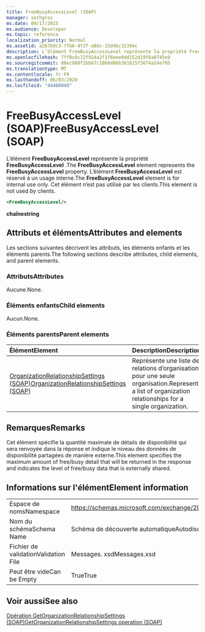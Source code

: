 ```yaml
---
title: FreeBusyAccessLevel (SOAP)
manager: sethgros
ms.date: 09/17/2015
ms.audience: Developer
ms.topic: reference
localization_priority: Normal
ms.assetid: a287b9c3-7fb6-4f2f-a8dc-15d4bc32394c
description: L’élément FreeBusyAccessLevel représente la propriété FreeBusyAccessLevel. L’élément FreeBusyAccessLevel est réservé à un usage interne. Cet élément n’est pas utilisé par les clients.
ms.openlocfilehash: 7ff0c6c72f924a2f1f8eee0dd152d19f6a8745e9
ms.sourcegitcommit: 88ec988f2bb67c1866d06b361615f3674a24e795
ms.translationtype: MT
ms.contentlocale: fr-FR
ms.lasthandoff: 06/03/2020
ms.locfileid: "44460049"
---
```

# <a name="freebusyaccesslevel-soap"></a><span data-ttu-id="ac6ad-105">FreeBusyAccessLevel (SOAP)</span><span class="sxs-lookup"><span data-stu-id="ac6ad-105">FreeBusyAccessLevel (SOAP)</span></span>

<span data-ttu-id="ac6ad-106">L’élément **FreeBusyAccessLevel** représente la propriété **FreeBusyAccessLevel** .</span><span class="sxs-lookup"><span data-stu-id="ac6ad-106">The **FreeBusyAccessLevel** element represents the **FreeBusyAccessLevel** property.</span></span> <span data-ttu-id="ac6ad-107">L’élément **FreeBusyAccessLevel** est réservé à un usage interne.</span><span class="sxs-lookup"><span data-stu-id="ac6ad-107">The **FreeBusyAccessLevel** element is for internal use only.</span></span> <span data-ttu-id="ac6ad-108">Cet élément n’est pas utilisé par les clients.</span><span class="sxs-lookup"><span data-stu-id="ac6ad-108">This element is not used by clients.</span></span> 
  
```XML
<FreeBusyAccessLevel/>
```

 <span data-ttu-id="ac6ad-109">**chaîne**</span><span class="sxs-lookup"><span data-stu-id="ac6ad-109">**string**</span></span>
## <a name="attributes-and-elements"></a><span data-ttu-id="ac6ad-110">Attributs et éléments</span><span class="sxs-lookup"><span data-stu-id="ac6ad-110">Attributes and elements</span></span>

<span data-ttu-id="ac6ad-111">Les sections suivantes décrivent les attributs, les éléments enfants et les éléments parents.</span><span class="sxs-lookup"><span data-stu-id="ac6ad-111">The following sections describe attributes, child elements, and parent elements.</span></span>
  
### <a name="attributes"></a><span data-ttu-id="ac6ad-112">Attributs</span><span class="sxs-lookup"><span data-stu-id="ac6ad-112">Attributes</span></span>

<span data-ttu-id="ac6ad-113">Aucune.</span><span class="sxs-lookup"><span data-stu-id="ac6ad-113">None.</span></span>
  
### <a name="child-elements"></a><span data-ttu-id="ac6ad-114">Éléments enfants</span><span class="sxs-lookup"><span data-stu-id="ac6ad-114">Child elements</span></span>

<span data-ttu-id="ac6ad-115">Aucun.</span><span class="sxs-lookup"><span data-stu-id="ac6ad-115">None.</span></span>
  
### <a name="parent-elements"></a><span data-ttu-id="ac6ad-116">Éléments parents</span><span class="sxs-lookup"><span data-stu-id="ac6ad-116">Parent elements</span></span>

|<span data-ttu-id="ac6ad-117">**Élément**</span><span class="sxs-lookup"><span data-stu-id="ac6ad-117">**Element**</span></span>|<span data-ttu-id="ac6ad-118">**Description**</span><span class="sxs-lookup"><span data-stu-id="ac6ad-118">**Description**</span></span>|
|:-----|:-----|
|[<span data-ttu-id="ac6ad-119">OrganizationRelationshipSettings (SOAP)</span><span class="sxs-lookup"><span data-stu-id="ac6ad-119">OrganizationRelationshipSettings (SOAP)</span></span>](organizationrelationshipsettings-soap.md) <br/> |<span data-ttu-id="ac6ad-120">Représente une liste de relations d’organisation pour une seule organisation.</span><span class="sxs-lookup"><span data-stu-id="ac6ad-120">Represents a list of organization relationships for a single organization.</span></span>  <br/> |
   
## <a name="remarks"></a><span data-ttu-id="ac6ad-121">Remarques</span><span class="sxs-lookup"><span data-stu-id="ac6ad-121">Remarks</span></span>

<span data-ttu-id="ac6ad-122">Cet élément spécifie la quantité maximale de détails de disponibilité qui sera renvoyée dans la réponse et indique le niveau des données de disponibilité partagées de manière externe.</span><span class="sxs-lookup"><span data-stu-id="ac6ad-122">This element specifies the maximum amount of free/busy detail that will be returned in the response and indicates the level of free/busy data that is externally shared.</span></span> 
  
## <a name="element-information"></a><span data-ttu-id="ac6ad-123">Informations sur l'élément</span><span class="sxs-lookup"><span data-stu-id="ac6ad-123">Element information</span></span>

|||
|:-----|:-----|
|<span data-ttu-id="ac6ad-124">Espace de noms</span><span class="sxs-lookup"><span data-stu-id="ac6ad-124">Namespace</span></span>  <br/> |https://schemas.microsoft.com/exchange/2010/Autodiscover  <br/> |
|<span data-ttu-id="ac6ad-125">Nom du schéma</span><span class="sxs-lookup"><span data-stu-id="ac6ad-125">Schema Name</span></span>  <br/> |<span data-ttu-id="ac6ad-126">Schéma de découverte automatique</span><span class="sxs-lookup"><span data-stu-id="ac6ad-126">Autodiscover schema</span></span>  <br/> |
|<span data-ttu-id="ac6ad-127">Fichier de validation</span><span class="sxs-lookup"><span data-stu-id="ac6ad-127">Validation File</span></span>  <br/> |<span data-ttu-id="ac6ad-128">Messages. xsd</span><span class="sxs-lookup"><span data-stu-id="ac6ad-128">Messages.xsd</span></span>  <br/> |
|<span data-ttu-id="ac6ad-129">Peut être vide</span><span class="sxs-lookup"><span data-stu-id="ac6ad-129">Can be Empty</span></span>  <br/> |<span data-ttu-id="ac6ad-130">True</span><span class="sxs-lookup"><span data-stu-id="ac6ad-130">True</span></span>  <br/> |
   
## <a name="see-also"></a><span data-ttu-id="ac6ad-131">Voir aussi</span><span class="sxs-lookup"><span data-stu-id="ac6ad-131">See also</span></span>



[<span data-ttu-id="ac6ad-132">Opération GetOrganizationRelationshipSettings (SOAP)</span><span class="sxs-lookup"><span data-stu-id="ac6ad-132">GetOrganizationRelationshipSettings operation (SOAP)</span></span>](getorganizationrelationshipsettings-operation-soap.md)

